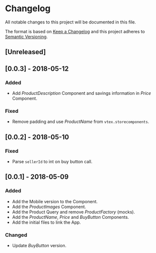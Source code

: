 # Changelog

All notable changes to this project will be documented in this file.

The format is based on [Keep a Changelog](http://keepachangelog.com/en/1.0.0/)
and this project adheres to [Semantic Versioning](http://semver.org/spec/v2.0.0.html).

## [Unreleased]

## [0.0.3] - 2018-05-12
### Added

* Add _ProductDescription_ Component and savings information in _Price_ Component.

### Fixed

* Remove padding and use _ProductName_ from `vtex.storecomponents`.

## [0.0.2] - 2018-05-10

### Fixed

* Parse `sellerId` to int on buy button call.

## [0.0.1] - 2018-05-09

### Added

* Add the Mobile version to the Component.
* Add the _ProductImages_ Component.
* Add the Product Query and remove _ProductFactory_ (mocks).
* Add the _ProductName_, _Price_ and _BuyButton_ Components.
* Add the initial files to link the App.

### Changed

* Update _BuyButton_ version.
